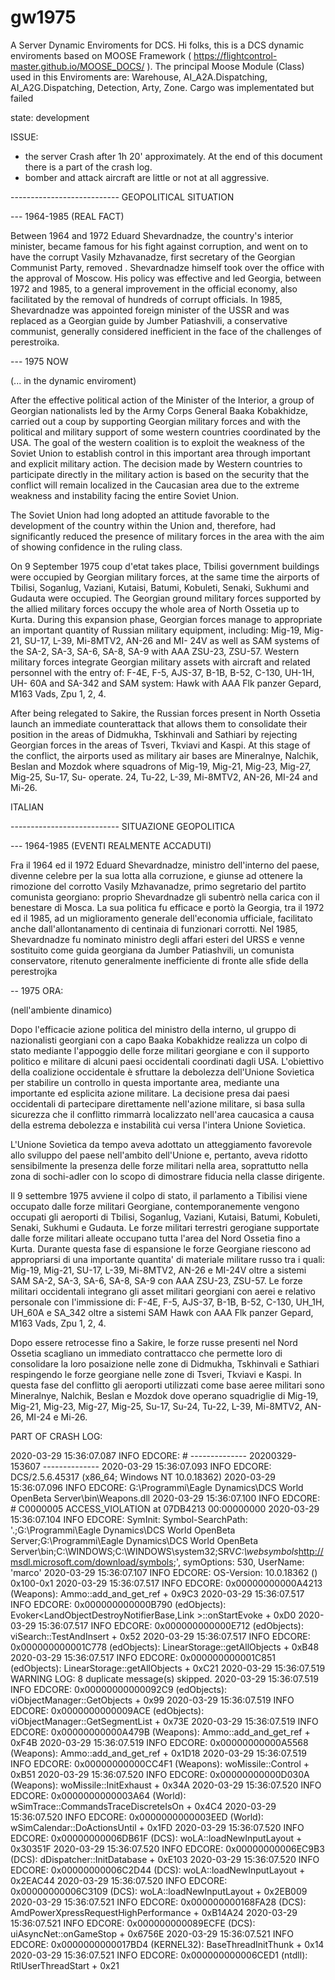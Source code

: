 # gw1975
A Server Dynamic Enviroments for DCS.
Hi folks, this is a DCS dynamic enviroments based on MOOSE Framework ( https://flightcontrol-master.github.io/MOOSE_DOCS/ ). 
The principal Moose Module (Class) used in this Enviroments are: Warehouse, AI_A2A.Dispatching, AI_A2G.Dispatching, Detection, Arty, Zone. Cargo was implementated but failed

state: development

ISSUE:
- the server Crash after 1h 20' approximately. At the end of this document there is a part of the crash log.
- bomber and attack aircraft are little or not at all aggressive.






 ---------------------------    GEOPOLITICAL SITUATION

 --- 1964-1985 (REAL FACT)

Between 1964 and 1972 Eduard Shevardnadze, the country's interior minister, became famous for his fight against corruption, and went on to have the corrupt Vasily Mzhavanadze, first secretary of the Georgian Communist Party, removed . Shevardnadze himself took over the office with the approval of Moscow. His policy was effective and led Georgia, between 1972 and 1985, to a general improvement in the official economy, also facilitated by the removal of hundreds of corrupt officials. In 1985, Shevardnadze was appointed foreign minister of the USSR and was replaced as a Georgian guide by Jumber Patiashvili, a conservative communist, generally considered inefficient in the face of the challenges of perestroika.



 --- 1975 NOW 

(... in the dynamic enviroment)

After the effective political action of the Minister of the Interior, a group of Georgian nationalists led by the Army Corps General Baaka Kobakhidze, carried out a coup by supporting Georgian military forces and with the political and military support of some western countries coordinated by the USA. The goal of the western coalition is to exploit the weakness of the Soviet Union to establish control in this important area through important and explicit military action. The decision made by Western countries to participate directly in the military action is based on the security that the conflict will remain localized in the Caucasian area due to the extreme weakness and instability facing the entire Soviet Union.

The Soviet Union had long adopted an attitude favorable to the development of the country within the Union and, therefore, had significantly reduced the presence of military forces in the area with the aim of showing confidence in the ruling class.

On 9 September 1975 coup d'etat takes place, Tbilisi government buildings were occupied by Georgian military forces, at the same time the airports of Tbilisi, Soganlug, Vaziani, Kutaisi, Batumi, Kobuleti, Senaki, Sukhumi and Gudauta were occupied. The Georgian ground military forces supported by the allied military forces occupy the whole area of North Ossetia up to Kurta. During this expansion phase, Georgian forces manage to appropriate an important quantity of Russian military equipment, including: Mig-19, Mig-21, SU-17, L-39, Mi-8MTV2, AN-26 and MI- 24V as well as SAM systems of the SA-2, SA-3, SA-6, SA-8, SA-9 with AAA ZSU-23, ZSU-57. Western military forces integrate Georgian military assets with aircraft and related personnel with the entry of: F-4E, F-5, AJS-37, B-1B, B-52, C-130, UH-1H, UH- 60A and SA-342 and SAM system: Hawk with AAA Flk panzer Gepard, M163 Vads, Zpu 1, 2, 4.

After being relegated to Sakire, the Russian forces present in North Ossetia launch an immediate counterattack that allows them to consolidate their position in the areas of Didmukha, Tskhinvali and Sathiari by rejecting Georgian forces in the areas of Tsveri, Tkviavi and Kaspi. At this stage of the conflict, the airports used as military air bases are Mineralnye, Nalchik, Beslan and Mozdok where squadrons of Mig-19, Mig-21, Mig-23, Mig-27, Mig-25, Su-17, Su- operate. 24, Tu-22, L-39, Mi-8MTV2, AN-26, MI-24 and Mi-26.






ITALIAN

---------------------------  SITUAZIONE GEOPOLITICA

 --- 1964-1985 (EVENTI REALMENTE ACCADUTI)
 
Fra il 1964 ed il 1972 Eduard Shevardnadze, ministro dell'interno del paese, divenne celebre per la sua lotta alla corruzione, e giunse ad ottenere la rimozione del corrotto Vasily Mzhavanadze, primo segretario del partito comunista georgiano: proprio Shevardnadze gli subentrò nella carica con il benestare di Mosca. La sua politica fu efficace e portò la Georgia, tra il 1972 ed il 1985, ad un miglioramento generale dell'economia ufficiale, facilitato anche dall'allontanamento di centinaia di funzionari corrotti. Nel 1985, Shevardnadze fu nominato ministro degli affari esteri del URSS e venne sostituito come guida georgiana da Jumber Patiashvili, un comunista conservatore, ritenuto generalmente inefficiente di fronte alle sfide della perestrojka



 -- 1975 ORA: 
 
 (nell'ambiente dinamico)
 
Dopo l'efficacie azione politica del ministro della interno, ul gruppo di nazionalisti georgiani con a capo Baaka Kobakhidze realizza un colpo di stato mediante l'appoggio delle forze militari georgiane e con il supporto politico e militare di alcuni paesi occidentali coordinati dagli USA. L'obiettivo della coalizione occidentale è sfruttare la debolezza dell'Unione Sovietica per stabilire un controllo in questa importante area, mediante una importante ed esplicita azione militare. La decisione presa dai paesi occidentali di partecipare direttamente nell'azione militare, si basa sulla sicurezza che il conflitto rimmarrà localizzato nell'area caucasica a causa della estrema debolezza e instabilità cui versa l'intera Unione Sovietica.

L'Unione Sovietica da tempo aveva adottato un atteggiamento favorevole allo sviluppo del paese nell'ambito dell'Unione e, pertanto, aveva  ridotto sensibilmente la presenza delle  forze militari nella area, soprattutto nella zona di sochi-adler con lo scopo di dimostrare fiducia nella classe dirigente.

Il 9 settembre 1975 avviene il colpo di stato, il parlamento a Tibilisi viene occupato dalle forze militari Georgiane, contemporanemente vengono occupati gli aeroporti di Tbilisi, Soganlug, Vaziani, Kutaisi, Batumi, Kobuleti, Senaki, Sukhumi e Gudauta. Le forze militari terrestri gerogiane supportate dalle forze militari alleate occupano tutta l'area del Nord Ossetia fino a Kurta. Durante questa fase di espansione le forze Georgiane riescono ad appropriarsi di una importante quantita' di materiale militare russo tra i quali:
Mig-19, Mig-21, SU-17, L-39, Mi-8MTV2, AN-26 e MI-24V oltre a sistemi SAM SA-2, SA-3, SA-6, SA-8, SA-9 con AAA ZSU-23, ZSU-57. Le forze militari occidentali integrano gli asset militari georgiani con aerei e relativo personale con l'immissione di: F-4E, F-5, AJS-37, B-1B, B-52, C-130, UH_1H, UH_60A e SA_342 oltre a sistemi SAM Hawk con AAA Flk panzer Gepard, M163 Vads, Zpu 1, 2, 4.

Dopo essere retrocesse fino a Sakire, le forze russe presenti nel Nord Ossetia scagliano un immediato contrattacco che permette loro di consolidare la loro posaizione nelle zone di Didmukha, Tskhinvali e Sathiari respingendo le forze georgiane nelle zone di Tsveri, Tkviavi e Kaspi. In questa fase del conflitto gli aeroporti utilizzati come base aeree militari sono Mineralnye, Nalchik, Beslan e Mozdok dove operano squadriglie di Mig-19, Mig-21, Mig-23, Mig-27, Mig-25, Su-17, Su-24, Tu-22, L-39, Mi-8MTV2, AN-26, MI-24 e Mi-26. 







PART OF CRASH LOG:

2020-03-29 15:36:07.087 INFO    EDCORE: # -------------- 20200329-153607 --------------
2020-03-29 15:36:07.093 INFO    EDCORE: DCS/2.5.6.45317 (x86_64; Windows NT 10.0.18362)
2020-03-29 15:36:07.096 INFO    EDCORE: G:\Programmi\Eagle Dynamics\DCS World OpenBeta Server\bin\Weapons.dll
2020-03-29 15:36:07.100 INFO    EDCORE: # C0000005 ACCESS_VIOLATION at 07DB4213 00:00000000
2020-03-29 15:36:07.104 INFO    EDCORE: SymInit: Symbol-SearchPath: '.;G:\Programmi\Eagle Dynamics\DCS World OpenBeta Server;G:\Programmi\Eagle Dynamics\DCS World OpenBeta Server\bin;C:\WINDOWS;C:\WINDOWS\system32;SRV*C:\websymbols*http://msdl.microsoft.com/download/symbols;', symOptions: 530, UserName: 'marco'
2020-03-29 15:36:07.107 INFO    EDCORE: OS-Version: 10.0.18362 () 0x100-0x1
2020-03-29 15:36:07.517 INFO    EDCORE: 0x00000000000A4213 (Weapons): Ammo::add_and_get_ref + 0x9C3
2020-03-29 15:36:07.517 INFO    EDCORE: 0x000000000000B790 (edObjects): Evoker<LandObjectDestroyNotifierBase,Link<LandObjectDestroyNotifierBase> >::onStartEvoke + 0xD0
2020-03-29 15:36:07.517 INFO    EDCORE: 0x000000000000E712 (edObjects): viSearch::TestAndInsert + 0x52
2020-03-29 15:36:07.517 INFO    EDCORE: 0x000000000001C778 (edObjects): LinearStorage::getAllObjects + 0xB48
2020-03-29 15:36:07.517 INFO    EDCORE: 0x000000000001C851 (edObjects): LinearStorage::getAllObjects + 0xC21
2020-03-29 15:36:07.519 WARNING LOG: 8 duplicate message(s) skipped.
2020-03-29 15:36:07.519 INFO    EDCORE: 0x00000000000092C9 (edObjects): viObjectManager::GetObjects + 0x99
2020-03-29 15:36:07.519 INFO    EDCORE: 0x0000000000009ACE (edObjects): viObjectManager::GetSegmentList + 0x73E
2020-03-29 15:36:07.519 INFO    EDCORE: 0x00000000000A479B (Weapons): Ammo::add_and_get_ref + 0xF4B
2020-03-29 15:36:07.519 INFO    EDCORE: 0x00000000000A5568 (Weapons): Ammo::add_and_get_ref + 0x1D18
2020-03-29 15:36:07.519 INFO    EDCORE: 0x00000000000CC4F1 (Weapons): woMissile::Control + 0xB51
2020-03-29 15:36:07.520 INFO    EDCORE: 0x00000000000D030A (Weapons): woMissile::InitExhaust + 0x34A
2020-03-29 15:36:07.520 INFO    EDCORE: 0x0000000000003A64 (World): wSimTrace::CommandsTraceDiscreteIsOn + 0x4C4
2020-03-29 15:36:07.520 INFO    EDCORE: 0x0000000000003EED (World): wSimCalendar::DoActionsUntil + 0x1FD
2020-03-29 15:36:07.520 INFO    EDCORE: 0x00000000006DB61F (DCS): woLA::loadNewInputLayout + 0x30351F
2020-03-29 15:36:07.520 INFO    EDCORE: 0x00000000006EC9B3 (DCS): dDispatcher::InitDatabase + 0xE103
2020-03-29 15:36:07.520 INFO    EDCORE: 0x00000000006C2D44 (DCS): woLA::loadNewInputLayout + 0x2EAC44
2020-03-29 15:36:07.520 INFO    EDCORE: 0x00000000006C3109 (DCS): woLA::loadNewInputLayout + 0x2EB009
2020-03-29 15:36:07.521 INFO    EDCORE: 0x000000000168FA28 (DCS): AmdPowerXpressRequestHighPerformance + 0xB14A24
2020-03-29 15:36:07.521 INFO    EDCORE: 0x000000000089ECFE (DCS): uiAsyncNet::onGameStop + 0x6756E
2020-03-29 15:36:07.521 INFO    EDCORE: 0x0000000000017BD4 (KERNEL32): BaseThreadInitThunk + 0x14
2020-03-29 15:36:07.521 INFO    EDCORE: 0x000000000006CED1 (ntdll): RtlUserThreadStart + 0x21


